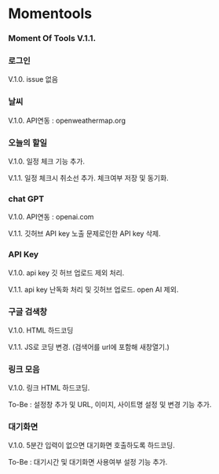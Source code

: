 # Momentools
 ### Moment Of Tools V.1.1.


### 로그인
  V.1.0. issue 없음


### 날씨
  V.1.0. API연동 : openweathermap.org


### 오늘의 할일
  V.1.0. 일정 체크 기능 추가.
  
  V.1.1. 일정 체크시 취소선 추가. 체크여부 저장 및 동기화.
  

### chat GPT
  V.1.0. API연동 : openai.com

  V.1.1. 깃허브 API key 노출 문제로인한 API key 삭제.


### API Key
  V.1.0. api key 깃 허브 업로드 제외 처리.
  
  V.1.1. api key 난독화 처리 및 깃허브 업로드. open AI 제외.


### 구글 검색창
  V.1.0. HTML 하드코딩
  
  V.1.1. JS로 코딩 변경. (검색어를 url에 포함해 새창열기.)


### 링크 모음
  V.1.0. 링크 HTML 하드코딩.
  
  To-Be : 설정창 추가 및 URL, 이미지, 사이트명 설정 및 변경 기능 추가.


### 대기화면
  V.1.0. 5분간 입력이 없으면 대기화면 호출하도록 하드코딩.
  
  To-Be : 대기시간 및 대기화면 사용여부 설정 기능 추가.
